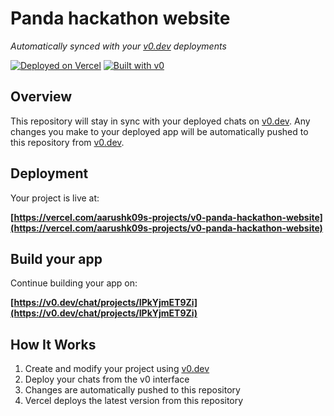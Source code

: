# Panda hackathon website

*Automatically synced with your [v0.dev](https://v0.dev) deployments*

[![Deployed on Vercel](https://img.shields.io/badge/Deployed%20on-Vercel-black?style=for-the-badge&logo=vercel)](https://vercel.com/aarushk09s-projects/v0-panda-hackathon-website)
[![Built with v0](https://img.shields.io/badge/Built%20with-v0.dev-black?style=for-the-badge)](https://v0.dev/chat/projects/IPkYjmET9Zi)

## Overview

This repository will stay in sync with your deployed chats on [v0.dev](https://v0.dev).
Any changes you make to your deployed app will be automatically pushed to this repository from [v0.dev](https://v0.dev).

## Deployment

Your project is live at:

**[https://vercel.com/aarushk09s-projects/v0-panda-hackathon-website](https://vercel.com/aarushk09s-projects/v0-panda-hackathon-website)**

## Build your app

Continue building your app on:

**[https://v0.dev/chat/projects/IPkYjmET9Zi](https://v0.dev/chat/projects/IPkYjmET9Zi)**

## How It Works

1. Create and modify your project using [v0.dev](https://v0.dev)
2. Deploy your chats from the v0 interface
3. Changes are automatically pushed to this repository
4. Vercel deploys the latest version from this repository